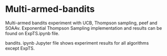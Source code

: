 # Multi-armed-bandits

Multi-armed bandits experiment with UCB, Thompson sampling, peef and SOAAv. Exponential Thompson Sampling implementation and results can be found on ExpTS.ipynb file.

bandits. ipynb Jupyter file shows experiment results for all algorithms except ExpTS.
